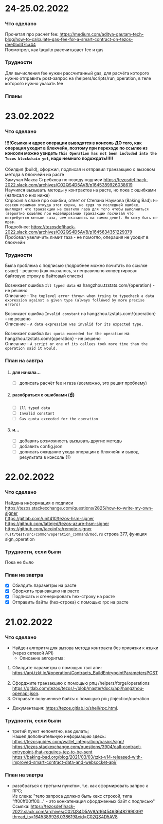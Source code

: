 # 24-25.02.2022  
### Что сделано  
Прочитал про расчёт fee: https://medium.com/aditya-gautam-tech-blog/how-to-calculate-gas-fee-for-a-smart-contract-on-tezos-dee0bd37ca44  
Посмотрел, как taquito рассчитывает fee и gas  
### Трудности  
Для вычисления fee нужен рассчитанный gas, для расчёта которого нужно отправить post-запрос на /helpers/scripts/run_operation, в теле которого нужно указать fee  
### Планы  

# 23.02.2022  
### Что сделано  
#### !!!!**Ссылка и адрес операции выводятся в консоль ДО того, как операция уходит в блокчейн, поэтому при переходе по ссылке из консоли можно увидеть `This Operation has not been included into the Tezos blockchain yet`, надо немного подождать**!!!!!  
Сбилдил (build), сфоржил, подписал и отправил транзакцию с вызовом метода в блокчейн на расте  
Замучал Макса Стребкова по поводу подписи https://tezosdefihack-2022.slack.com/archives/C02QS4D5AV8/p1645389926038619  
Научился вызывать методы у контрактов на расте, но пока с ошибками (написал о них ниже)  
Спросил в слаке про ошибки, ответ от Степана Наумова (Baking Bad): `Не совсем понимаю откуда этот скрин, но судя по последней ошибке, выглядит что транзакции не хватило газа для того чтобы выполниться (вероятно кошелёк при моделировании транзакции посчитал что потребуется меньше газа, чем оказалось на самом деле). Но могу быть не прав.`  
Подробнее: https://tezosdefihack-2022.slack.com/archives/C02QS4D5AV8/p1645634351229379  
Пробовал увеличить лимит газа - не помогло, операция не уходит в блокчейн  
### Трудности  
Была проблема с подписью (подробнее можно почитать по ссылке выше) - решено (как оказалось, я неправильно конвертировал байтовую строку в байтовый список)  

Возникает ошибка `Ill typed data` на hangzhou.tzstats.com/{operation} - не решено  
Описание - `The toplevel error thrown when trying to typecheck a data expression against a given type (always followed by more precise errors)`  

Возникает ошибка `Invalid constant` на hangzhou.tzstats.com/{operation} - не решено  
Описание - `A data expression was invalid for its expected type.`  

Возникает ошибка `Gas quota exceeded for the operation` на hangzhou.tzstats.com/{operation} - не решено  
Описание - `A script or one of its callees took more time than the operation said it would.`  

### План на завтра  
1) #### для начала...  
    - [ ] дописать расчёт fee и газа (возможно, это решит проблему)  
2) #### разобраться с ошибками (☝️)  
    - [ ] `Ill typed data`  
    - [ ] `Invalid constant`  
    - [ ] `Gas quota exceeded for the operation`  
3) #### и...  
    - [ ] добавить возможность вызывать другие методы  
    - [ ] добавить config.json  
    - [ ] дописать ожидание ухода операции в блокчейн и вывод результата в консоль (?)  
  
# 22.02.2022    
### Что сделано  
Найдена информация о подписи  
https://tezos.stackexchange.com/questions/2825/how-to-write-my-own-signer  
https://gitlab.com/unit410/tezos-hsm-signer  
https://github.com/lattejed/tezos-azure-hsm-signer  
https://github.com/tacoinfra/remote-signer  
`rust/test/src/common/operation_command/mod.rs` строка 377, функция sign_operation  
### Трудности, если были  
Пока не было  
### План на завтра  
- [x] Сбилдить параметры на расте  
- [x] Сфоржить транзакцию на расте  
- [x] Подписать и сгенерировать hex-строку на расте  
- [x] Отправить байты (hex-строка) с помощью rpc на расте  

# 21.02.2022  
### Что сделано  
- Найден алгоритм для вызова метода контракта без привязки к языки (через сетевой API)    
  - Описание алгоритма:  
1) Сбилдите параметры с помощью тзкт апи: https://api.tzkt.io/#operation/Contracts_BuildEntrypointParametersPOST.  
2) Сфорджите транзакцию с помощью рпц /helpers/forge/operations https://gitlab.com/tezos/tezos/-/blob/master/docs/api/hangzhou-openapi.json.  
3) Отправьте полученные байты с помощью рпц /injection/operation  
  - Документация: https://tezos.gitlab.io/shell/rpc.html.  
  
### Трудности, если были
- третий пункт непонятно, как делать;  
Нашел дополнительную информацию здесь:  
https://tezosguides.com/wallet_integration/basics/sign/  
https://tezos.stackexchange.com/questions/3904/call-contract-entrypoint-that-requires-tez-to-be-sent  
https://baking-bad.org/blog/2021/03/03/tzkt-v14-released-with-improved-smart-contract-data-and-websocket-api/  
  
### План на завтра
- разобраться с третьим пунктом, т.е. как сформировать запрос к RPC;  
Из слека: "тело запроса должно быть хекс строкой, типа "ff00ff00ff00..." - это конкатенация сфордженных байт с подписью"
Ссылка: https://tezosdefihack-2022.slack.com/archives/C02QS4D5AV8/p1645463648299039?thread_ts=1645389926.038619&cid=C02QS4D5AV8  
